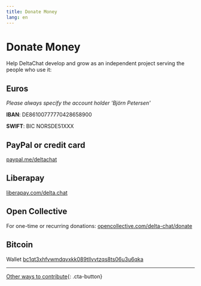 ```yaml
---
title: Donate Money
lang: en
---
```


# Donate Money

Help DeltaChat develop and grow as an independent project serving the people who use it:

## Euros

*Please always specify the account holder 'Björn Petersen'*

__IBAN__: DE86100777770428658900

__SWIFT__: BIC NORSDE51XXX

## PayPal or credit card

[paypal.me/deltachat](https://paypal.me/deltachat/20)

## Liberapay

[liberapay.com/delta.chat](https://liberapay.com/delta.chat/)

## Open Collective

For one-time or recurring donations: [opencollective.com/delta-chat/donate](https://opencollective.com/delta-chat/donate)

## Bitcoin

Wallet [bc1qt3xhfvwmdqvxkk089tllvvtzqs8ts06u3u6qka](bitcoin:bc1qt3xhfvwmdqvxkk089tllvvtzqs8ts06u3u6qka)

* * *

[Other ways to contribute](contribute){: .cta-button}
